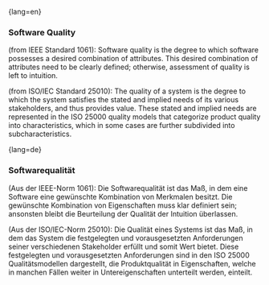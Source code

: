 {lang=en}
### Software Quality

(from IEEE Standard 1061): Software quality is the degree to which software possesses a desired combination of attributes. This desired combination of attributes need to be clearly defined; otherwise, assessment of quality is left to intuition.

(from ISO/IEC Standard 25010): The quality of a system is the degree to which the system satisfies the stated and implied needs of its various stakeholders, and thus provides value. These stated and implied needs are represented in the ISO 25000 quality models that categorize product quality into characteristics, which in some cases are further subdivided into subcharacteristics.

{lang=de}
### Softwarequalität

(Aus der IEEE-Norm 1061): Die Softwarequalität ist das Maß, in dem
eine Software eine gewünschte Kombination von Merkmalen besitzt. Die
gewünschte Kombination von Eigenschaften muss klar definiert sein;
ansonsten bleibt die Beurteilung der Qualität der Intuition
überlassen.

(Aus der ISO/IEC-Norm 25010): Die Qualität eines Systems ist das Maß,
in dem das System die festgelegten und vorausgesetzten Anforderungen
seiner verschiedenen Stakeholder erfüllt und somit Wert bietet. Diese
festgelegten und vorausgesetzten Anforderungen sind in den ISO 25000
Qualitätsmodellen dargestellt, die Produktqualität
in Eigenschaften, welche in manchen Fällen weiter in
Untereigenschaften unterteilt werden, einteilt.

